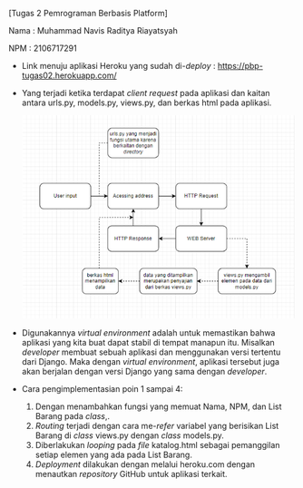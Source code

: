 [Tugas 2 Pemrograman Berbasis Platform]

Nama	: Muhammad Navis Raditya Riayatsyah

NPM	: 2106717291


* Link menuju aplikasi Heroku yang sudah di-*deploy* : https://pbp-tugas02.herokuapp.com/
* Yang terjadi ketika terdapat *client request* pada aplikasi dan kaitan antara urls.py, models.py, views.py, dan berkas html pada aplikasi.

  ![1663209913690](image/README/1663209913690.png)
* Digunakannya *virtual environment* adalah untuk memastikan bahwa aplikasi yang kita buat dapat stabil di tempat manapun itu. Misalkan *developer* membuat sebuah aplikasi dan menggunakan versi tertentu dari Django. Maka dengan *virtual environment*, aplikasi tersebut juga akan berjalan dengan versi Django yang sama dengan *developer*.
* Cara pengimplementasian poin 1 sampai 4:

  1. Dengan menambahkan fungsi yang memuat Nama, NPM, dan List Barang pada *class*,.
  2. *Routing* terjadi dengan cara me-*refer* variabel yang berisikan List Barang di *class* views.py dengan *class* models.py.
  3. Diberlakukan *looping* pada *file* katalog.html sebagai pemanggilan setiap elemen yang ada pada List Barang.
  4. *Deployment* dilakukan dengan melalui heroku.com dengan menautkan *repository* GitHub untuk aplikasi terkait.
